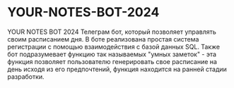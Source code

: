 # YOUR-NOTES-BOT-2024
YOUR NOTES BOT 2024
Телеграм бот, который позволяет управлять своим расписанием дня. В боте реализована простая система регистрации с помощью взаимодействия с базой данных SQL. 
Также бот подразумевает функцию так называемых "умных заметок" - эта функция позволяет пользователю генерировать свое расписание на день исходя из его предпочтений, функция находится на ранней стадии разработки. 
